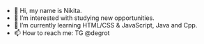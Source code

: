 - 👋 Hi, my name is Nikita.
- 👀 I’m interested with studying new opportunities.
- 🌱 I’m currently learning HTML/CSS & JavaScript, Java and Cpp.
- 📫 How to reach me: TG @degrot

<!---
Hukuta02/Hukuta02 is a ✨ special ✨ repository because its `README.md` (this file) appears on your GitHub profile.
You can click the Preview link to take a look at your changes.
--->
